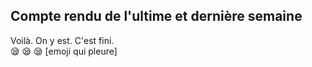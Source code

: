 ## Compte rendu de l'ultime et dernière semaine ##


Voilà. On y est. C'est fini.  
😪 😪 😪 [emoji qui pleure] 
